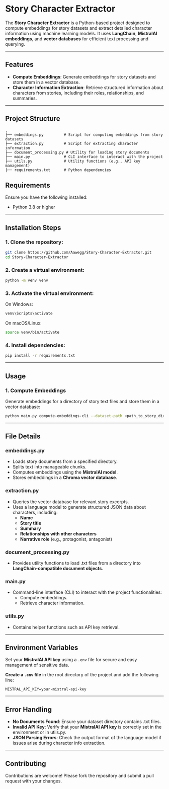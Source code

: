 # Story Character Extractor

The **Story Character Extractor** is a Python-based project designed to compute embeddings for story datasets and extract detailed character information using machine learning models. It uses **LangChain**, **MistralAI embeddings**, and **vector databases** for efficient text processing and querying.

---

## Features

- **Compute Embeddings**: Generate embeddings for story datasets and store them in a vector database.
- **Character Information Extraction**: Retrieve structured information about characters from stories, including their roles, relationships, and summaries.

---

## Project Structure

```text
.
├── embeddings.py         # Script for computing embeddings from story datasets
├── extraction.py         # Script for extracting character information
├── document_processing.py # Utility for loading story documents
├── main.py               # CLI interface to interact with the project
├── utils.py              # Utility functions (e.g., API key management)
├── requirements.txt      # Python dependencies
```

## Requirements

Ensure you have the following installed:

- Python 3.8 or higher

---

## Installation Steps

### 1. Clone the repository:
```bash
git clone https://github.com/Aawegg/Story-Character-Extractor.git
cd Story-Character-Extractor
```

### 2. Create a virtual environment:
```bash
python -m venv venv
```

### 3. Activate the virtual environment:
On Windows:
```bash
venv\Scripts\activate
```

On macOS/Linux:
```bash
source venv/bin/activate
```

### 4. Install dependencies:
```bash
pip install -r requirements.txt
```

---

## Usage

### 1. Compute Embeddings
Generate embeddings for a directory of story text files and store them in a vector database:

```bash
python main.py compute-embeddings-cli --dataset-path <path_to_story_directory>
```

---

## File Details

### embeddings.py
- Loads story documents from a specified directory.
- Splits text into manageable chunks.
- Computes embeddings using the **MistralAI model**.
- Stores embeddings in a **Chroma vector database**.

### extraction.py
- Queries the vector database for relevant story excerpts.
- Uses a language model to generate structured JSON data about characters, including:
  - **Name**
  - **Story title**
  - **Summary**
  - **Relationships with other characters**
  - **Narrative role** (e.g., protagonist, antagonist)

### document_processing.py
- Provides utility functions to load .txt files from a directory into **LangChain-compatible document objects**.

### main.py
- Command-line interface (CLI) to interact with the project functionalities:
  - Compute embeddings.
  - Retrieve character information.

### utils.py
- Contains helper functions such as API key retrieval.

---

## Environment Variables

Set your **MistralAI API key** using a `.env` file for secure and easy management of sensitive data.

 **Create a `.env` file** in the root directory of the project and add the following line:

   ```env
   MISTRAL_API_KEY=your-mistral-api-key
   ```

---

## Error Handling

- **No Documents Found**: Ensure your dataset directory contains .txt files.
- **Invalid API Key**: Verify that your **MistralAI API key** is correctly set in the environment or in utils.py.
- **JSON Parsing Errors**: Check the output format of the language model if issues arise during character info extraction.

---

## Contributing

Contributions are welcome! Please fork the repository and submit a pull request with your changes.
